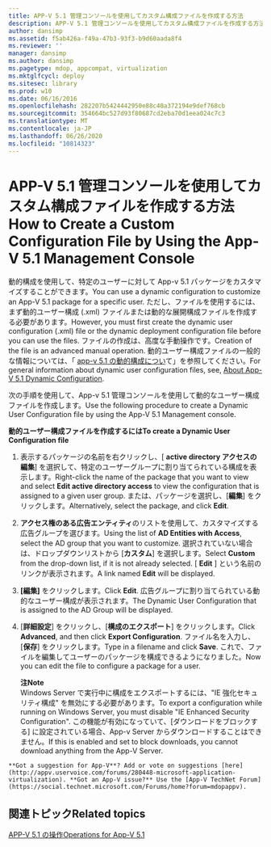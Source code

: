 ```yaml
---
title: APP-V 5.1 管理コンソールを使用してカスタム構成ファイルを作成する方法
description: APP-V 5.1 管理コンソールを使用してカスタム構成ファイルを作成する方法
author: dansimp
ms.assetid: f5ab426a-f49a-47b3-93f3-b9d60aada8f4
ms.reviewer: ''
manager: dansimp
ms.author: dansimp
ms.pagetype: mdop, appcompat, virtualization
ms.mktglfcycl: deploy
ms.sitesec: library
ms.prod: w10
ms.date: 06/16/2016
ms.openlocfilehash: 282207b5424442950e88c40a372194e9def768cb
ms.sourcegitcommit: 354664bc527d93f80687cd2eba70d1eea024c7c3
ms.translationtype: MT
ms.contentlocale: ja-JP
ms.lasthandoff: 06/26/2020
ms.locfileid: "10814323"
---
```

# <span data-ttu-id="fe61a-103">APP-V 5.1 管理コンソールを使用してカスタム構成ファイルを作成する方法</span><span class="sxs-lookup"><span data-stu-id="fe61a-103">How to Create a Custom Configuration File by Using the App-V 5.1 Management Console</span></span>


<span data-ttu-id="fe61a-104">動的構成を使用して、特定のユーザーに対して App-v 5.1 パッケージをカスタマイズすることができます。</span><span class="sxs-lookup"><span data-stu-id="fe61a-104">You can use a dynamic configuration to customize an App-V 5.1 package for a specific user.</span></span> <span data-ttu-id="fe61a-105">ただし、ファイルを使用するには、まず動的ユーザー構成 (.xml) ファイルまたは動的な展開構成ファイルを作成する必要があります。</span><span class="sxs-lookup"><span data-stu-id="fe61a-105">However, you must first create the dynamic user configuration (.xml) file or the dynamic deployment configuration file before you can use the files.</span></span> <span data-ttu-id="fe61a-106">ファイルの作成は、高度な手動操作です。</span><span class="sxs-lookup"><span data-stu-id="fe61a-106">Creation of the file is an advanced manual operation.</span></span> <span data-ttu-id="fe61a-107">動的ユーザー構成ファイルの一般的な情報については、「 [app-v 5.1 の動的構成につい](about-app-v-51-dynamic-configuration.md)て」を参照してください。</span><span class="sxs-lookup"><span data-stu-id="fe61a-107">For general information about dynamic user configuration files, see, [About App-V 5.1 Dynamic Configuration](about-app-v-51-dynamic-configuration.md).</span></span>

<span data-ttu-id="fe61a-108">次の手順を使用して、App-v 5.1 管理コンソールを使用して動的なユーザー構成ファイルを作成します。</span><span class="sxs-lookup"><span data-stu-id="fe61a-108">Use the following procedure to create a Dynamic User Configuration file by using the App-V 5.1 Management console.</span></span>

**<span data-ttu-id="fe61a-109">動的ユーザー構成ファイルを作成するには</span><span class="sxs-lookup"><span data-stu-id="fe61a-109">To create a Dynamic User Configuration file</span></span>**

1.  <span data-ttu-id="fe61a-110">表示するパッケージの名前を右クリックし、[ **active directory アクセスの編集**] を選択して、特定のユーザーグループに割り当てられている構成を表示します。</span><span class="sxs-lookup"><span data-stu-id="fe61a-110">Right-click the name of the package that you want to view and select **Edit active directory access** to view the configuration that is assigned to a given user group.</span></span> <span data-ttu-id="fe61a-111">または、パッケージを選択し、[**編集**] をクリックします。</span><span class="sxs-lookup"><span data-stu-id="fe61a-111">Alternatively, select the package, and click **Edit**.</span></span>

2.  <span data-ttu-id="fe61a-112">**アクセス権のある広告エンティティ**のリストを使用して、カスタマイズする広告グループを選びます。</span><span class="sxs-lookup"><span data-stu-id="fe61a-112">Using the list of **AD Entities with Access**, select the AD group that you want to customize.</span></span> <span data-ttu-id="fe61a-113">選択されていない場合は、ドロップダウンリストから [**カスタム**] を選択します。</span><span class="sxs-lookup"><span data-stu-id="fe61a-113">Select **Custom** from the drop-down list, if it is not already selected.</span></span> <span data-ttu-id="fe61a-114">[ **Edit** ] という名前のリンクが表示されます。</span><span class="sxs-lookup"><span data-stu-id="fe61a-114">A link named **Edit** will be displayed.</span></span>

3.  <span data-ttu-id="fe61a-115">**[編集]** をクリックします。</span><span class="sxs-lookup"><span data-stu-id="fe61a-115">Click **Edit**.</span></span> <span data-ttu-id="fe61a-116">広告グループに割り当てられている動的なユーザー構成が表示されます。</span><span class="sxs-lookup"><span data-stu-id="fe61a-116">The Dynamic User Configuration that is assigned to the AD Group will be displayed.</span></span>

4.  <span data-ttu-id="fe61a-117">[**詳細設定**] をクリックし、[**構成のエクスポート**] をクリックします。</span><span class="sxs-lookup"><span data-stu-id="fe61a-117">Click **Advanced**, and then click **Export Configuration**.</span></span> <span data-ttu-id="fe61a-118">ファイル名を入力し、[**保存**] をクリックします。</span><span class="sxs-lookup"><span data-stu-id="fe61a-118">Type in a filename and click **Save**.</span></span> <span data-ttu-id="fe61a-119">これで、ファイルを編集してユーザーのパッケージを構成できるようになりました。</span><span class="sxs-lookup"><span data-stu-id="fe61a-119">Now you can edit the file to configure a package for a user.</span></span>

    **<span data-ttu-id="fe61a-120">注</span><span class="sxs-lookup"><span data-stu-id="fe61a-120">Note</span></span>**  
    <span data-ttu-id="fe61a-121">Windows Server で実行中に構成をエクスポートするには、"IE 強化セキュリティ構成" を無効にする必要があります。</span><span class="sxs-lookup"><span data-stu-id="fe61a-121">To export a configuration while running on Windows Server, you must disable "IE Enhanced Security Configuration".</span></span> <span data-ttu-id="fe61a-122">この機能が有効になっていて、[ダウンロードをブロックする] に設定されている場合、App-v Server からダウンロードすることはできません。</span><span class="sxs-lookup"><span data-stu-id="fe61a-122">If this is enabled and set to block downloads, you cannot download anything from the App-V Server.</span></span>



~~~
**Got a suggestion for App-V**? Add or vote on suggestions [here](http://appv.uservoice.com/forums/280448-microsoft-application-virtualization). **Got an App-V issue?** Use the [App-V TechNet Forum](https://social.technet.microsoft.com/Forums/home?forum=mdopappv).
~~~

## <span data-ttu-id="fe61a-123">関連トピック</span><span class="sxs-lookup"><span data-stu-id="fe61a-123">Related topics</span></span>


[<span data-ttu-id="fe61a-124">APP-V 5.1 の操作</span><span class="sxs-lookup"><span data-stu-id="fe61a-124">Operations for App-V 5.1</span></span>](operations-for-app-v-51.md)










